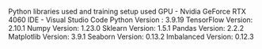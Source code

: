 Python libraries used and training setup used
GPU - Nvidia GeForce RTX 4060
IDE - Visual Studio Code
Python Version : 3.9.19
TensorFlow Version: 2.10.1
Numpy Version: 1.23.0
Sklearn Version: 1.5.1
Pandas Version: 2.2.2
Matplotlib Version: 3.9.1
Seaborn Version: 0.13.2
Imbalanced Version:  0.12.3
